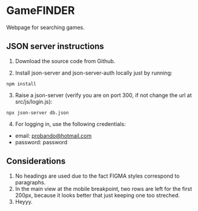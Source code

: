 # GameFINDER

Webpage for searching games.


## JSON server instructions

1. Download the source code from Github.

2. Install json-server and json-server-auth locally just by running:
```
npm install
```

3. Raise a json-server (verify you are on port 300, if not change the url at src/js/login.js):
```
npx json-server db.json
```

4. For logging in, use the following credentials:

- email: probando@hotmail.com
- password: password


## Considerations

1. No headings are used due to the fact FIGMA styles correspond to paragraphs.
2. In the main view at the mobile breakpoint, two rows are left for the first 200px, because it looks better that just keeping one too streched.
3. Heyyy. 